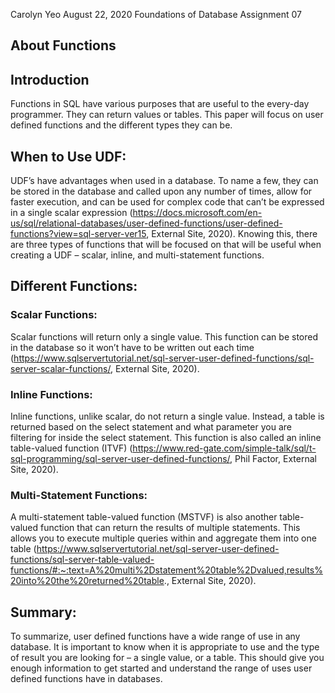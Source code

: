 Carolyn Yeo
August 22, 2020
Foundations of Database
Assignment 07

About Functions
----------------


## Introduction

Functions in SQL have various purposes that are useful to the every-day programmer. 
They can return values or tables. This paper will focus on user defined functions and the different types they can be.

## When to Use UDF:
UDF’s have advantages when used in a database. To name a few, they can be stored in the database and called upon any number of times, allow for faster execution, and can be used for complex code that can’t be expressed in a single scalar expression (https://docs.microsoft.com/en-us/sql/relational-databases/user-defined-functions/user-defined-functions?view=sql-server-ver15, External Site, 2020). Knowing this, there are three types of functions that will be focused on that will be useful when creating a UDF – scalar, inline, and multi-statement functions.

## Different Functions:

### Scalar Functions:
Scalar functions will return only a single value. This function can be stored in the database so it won’t have to be written out each time (https://www.sqlservertutorial.net/sql-server-user-defined-functions/sql-server-scalar-functions/, External Site, 2020). 

### Inline Functions:
Inline functions, unlike scalar, do not return a single value. Instead, a table is returned based on the select statement and what parameter you are filtering for inside the select statement. This function is also called an inline table-valued function (ITVF) (https://www.red-gate.com/simple-talk/sql/t-sql-programming/sql-server-user-defined-functions/, Phil Factor, External Site, 2020).

### Multi-Statement Functions:
A multi-statement table-valued function (MSTVF) is also another table-valued function that can return the results of multiple statements. This allows you to execute multiple queries within and aggregate them into one table (https://www.sqlservertutorial.net/sql-server-user-defined-functions/sql-server-table-valued-functions/#:~:text=A%20multi%2Dstatement%20table%2Dvalued,results%20into%20the%20returned%20table., External Site, 2020).

## Summary:
To summarize, user defined functions have a wide range of use in any database. It is important to know when it is appropriate to use and the type of result you are looking for – a single value, or a table. This should give you enough information to get started and understand the range of uses user defined functions have in databases.
